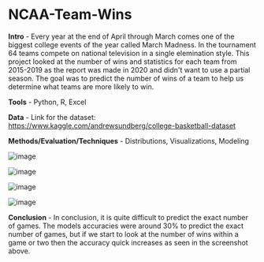 # NCAA-Team-Wins

**Intro** - Every year at the end of April through March comes one of the biggest college events of the year called March Madness. In the tournament 64 teams compete on national television in a single elemination style. This project looked at the number of wins and statistics for each team from 2015-2019 as the report was made in 2020 and didn't want to use a partial season. The goal was to predict the number of wins of a team to help us determine what teams are more likely to win.

**Tools** - Python, R, Excel

**Data** - Link for the dataset: https://www.kaggle.com/andrewsundberg/college-basketball-dataset

**Methods/Evaluation/Techniques** - Distributions, Visualizations, Modeling

![image](https://user-images.githubusercontent.com/48418677/120876087-c3693280-c57c-11eb-9c38-a58043aca823.png)

![image](https://user-images.githubusercontent.com/48418677/120876162-2c50aa80-c57d-11eb-8e9a-b905ccb23c0a.png)

![image](https://user-images.githubusercontent.com/48418677/120876196-56a26800-c57d-11eb-8f3f-e280c5c5e7dd.png)

![image](https://user-images.githubusercontent.com/48418677/120876389-6b333000-c57e-11eb-803a-c266d4a18ec4.png)

**Conclusion** - In conclusion, it is quite difficult to predict the exact number of games. The models accuracies were around 30% to predict the exact number of games, but if we start to  look at the number of wins within a game or two then the accuracy quick increases as seen in the screenshot above.
